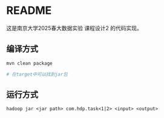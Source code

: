 # README

这是南京大学2025春大数据实验 课程设计2 的代码实现。

## 编译方式
```bash
mvn clean package

# 在target中可以找到jar包
```

## 运行方式
```
hadoop jar <jar path> com.hdp.task<1|2> <input> <output>

```
